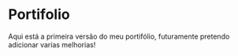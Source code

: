 # Portifolio
Aqui está a primeira versão do meu portifólio, futuramente pretendo adicionar varias melhorias!
